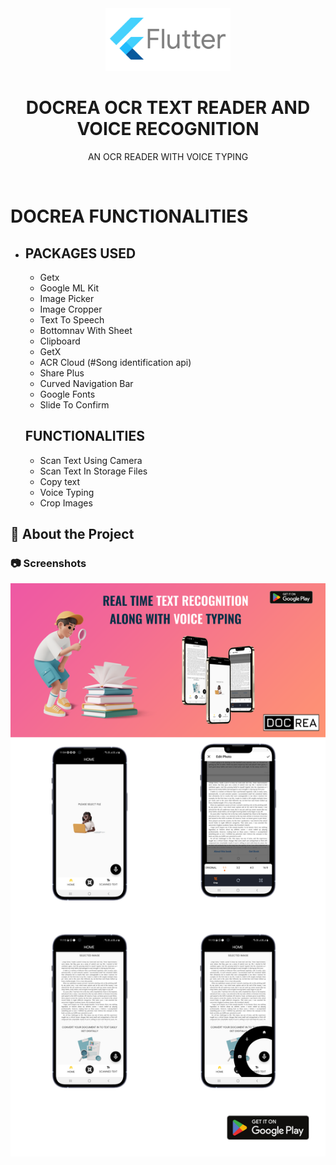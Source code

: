 <!--
Hey, thanks for using the awesome-readme-template template.  
If you have any enhancements, then fork this project and create a pull request 
or just open an issue with the label "enhancement".

Don't forget to give this project a star for additional support ;)
Maybe you can mention me or this repo in the acknowledgements too
-->
<div align="center">

  <img src="assets/logo.png" alt="logo" width="200" height="auto" />
  <h1>DOCREA OCR TEXT READER AND VOICE RECOGNITION</h1>
  
  <p>
   AN OCR READER WITH VOICE TYPING
  </p>
  
  
<!-- Badges -->

 
</div>

<br />

<!-- Table of Contents -->
# DOCREA FUNCTIONALITIES

- ## PACKAGES USED
  - Getx
  - Google ML Kit
  - Image Picker
  - Image Cropper
  - Text To Speech
  - Bottomnav With Sheet
  - Clipboard
  - GetX
  - ACR Cloud (#Song identification api)
  - Share Plus
  - Curved Navigation Bar
  - Google Fonts
  - Slide To Confirm
  <!-- About the Project -->
    
 
  ## FUNCTIONALITIES
  - Scan Text Using Camera
  - Scan Text In Storage Files
  - Copy text
  - Voice Typing
  - Crop Images

 

  

<!-- About the Project -->
## :star2: About the Project


<!-- Screenshots -->
### :camera: Screenshots

<div align="center"> 
  <img src="assets/docrealogo.png" alt="screenshot" />
</div>

